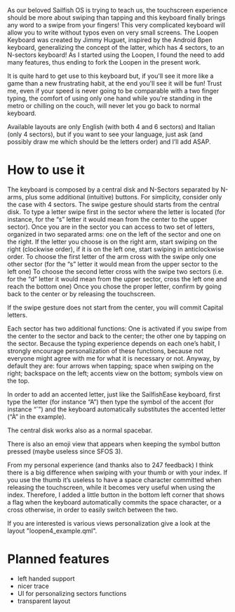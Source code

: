 As our beloved Sailfish OS is trying to teach us, the touchscreen experience should be more about swiping than tapping and this keyboard finally brings any word to a swipe from your fingers! 
This very complicated keyboard will allow you to write without typos even on very small screens.
The Loopen Keyboard was created by Jimmy Huguet, inspired by the Android 8pen keyboard, generalizing the concept of the latter, which has 4 sectors, to an N-sectors keyboard!
As I started using the Loopen, I found the need to add many features, thus ending to fork the Loopen in the present work. 

It is quite hard to get use to this keyboard but, if you'll see it more like a game than a new frustrating habit, at the end you'll see it will be fun!
Trust me, even if your speed is never going to be comparable with a two finger typing, the comfort of using only one hand while you're standing in the metro or chilling on the couch, will never let you go back to normal keyboard.

Available layouts are only English (with both 4 and 6 sectors) and Italian (only 4 sectors), but if you want to see your language, just ask (and possibly draw me which should be the letters order) and I’ll add ASAP.

# How to use it
The keyboard is composed by a central disk and N-Sectors separated by N-arms, plus some additional (intuitive) buttons. For simplicity, consider only the case with 4 sectors.
The swipe gesture should starts from the central disk.
To type a letter swipe first in the sector where the letter is located (for instance, for the “s” letter it would mean from the center to the upper sector).
Once you are in the sector you can access to two set of letters, organized in two separated arms: one on the left of the sector and one on the right.
If the letter you choose is on the right arm, start swiping on the right (clockwise order), if it is on the left one, start swiping in anticlockwise order.
To choose the first letter of the arm cross with the swipe only one other sector (for the “s” letter it would mean from the upper sector to the left one)
To choose the second letter cross with the swipe two sectors (i.e. for the “d” letter it would mean from the upper sector, cross the left one and reach the bottom one)
Once you chose the proper letter, confirm by going back to the center or by releasing the touchscreen.

If the swipe gesture does not start from the center, you will commit Capital letters.

Each sector has two additional functions: One is activated if you swipe from the center to the sector and back to the center; the other one by tapping on the sector.
Because the typing experience depends on each one’s habit, I strongly encourage personalization of these functions, because not everyone might agree with me for what it is necessary or not. Anyway, by default they are: four arrows when tapping; space when swiping on the right; backspace on the left; accents view on the bottom; symbols view on the top.

In order to add an accented letter, just like the SailfishEase keyboard, first type the letter (for instance “A”) then type the symbol of the accent (for instance “`”) and the keyboard automatically substitutes the accented letter (“À” in the example).

The central disk works also as a normal spacebar.

There is also an emoji view that appears when keeping the symbol button pressed (maybe useless since SFOS 3).

From my personal experience (and thanks also to 247 feedback) I think there is a big difference when swiping with your thumb or with your index. If you use the thumb it’s useless to have a space character committed when releasing the touchscreen, while it becomes very useful when using the index. Therefore, I added a little button in the bottom left corner that shows a flag when the keyboard automatically commits the space character, or a cross otherwise, in order to easily switch between the two.

If you are interested is various views personalization give a look at the layout "loopen4_example.qml".

# Planned features
- left handed support
- nicer trace
- UI for personalizing sectors functions
- transparent layout